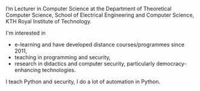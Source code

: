 I’m Lecturer in Computer Science at the Department of Theoretical Computer Science, School of Electrical Engineering and Computer Science, KTH Royal Institute of Technology.

I'm interested in
- e-learning and have developed distance courses/programmes since 2011,
- teaching in programming and security,
- research in didactics and computer security, particularly democracy-enhancing technologies.

I teach Python and security, I do a lot of automation in Python.
